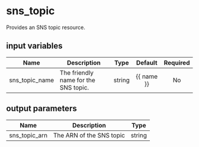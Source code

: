 # sns_topic

Provides an SNS topic resource.

## input variables

| Name | Description | Type | Default | Required |
|------|-------------|:----:|:-----:|:-----:|
|sns_topic_name|The friendly name for the SNS topic.|string|{{ name }}|No|

## output parameters

| Name | Description | Type |
|------|-------------|:----:|
|sns_topic_arn|The ARN of the SNS topic|string|